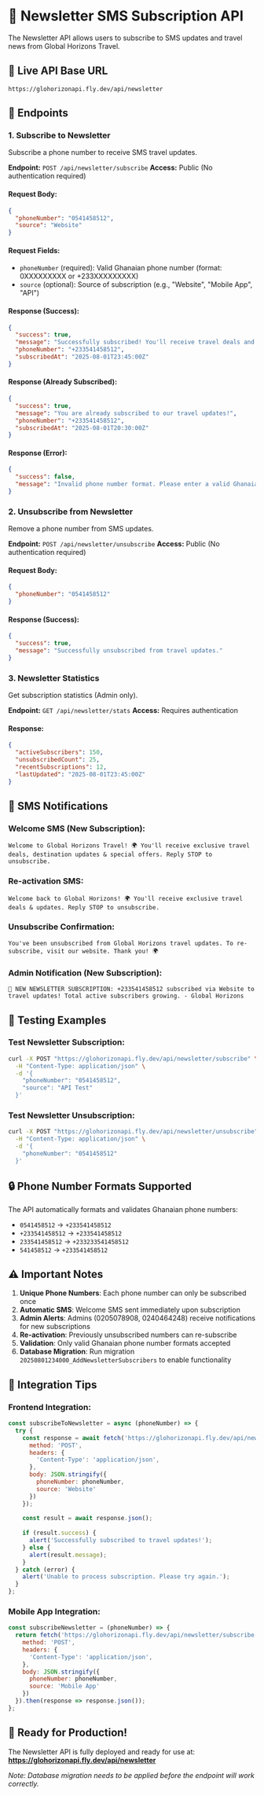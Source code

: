 # 📧 Newsletter SMS Subscription API

The Newsletter API allows users to subscribe to SMS updates and travel news from Global Horizons Travel.

## 🚀 Live API Base URL
```
https://glohorizonapi.fly.dev/api/newsletter
```

## 📱 Endpoints

### 1. Subscribe to Newsletter
Subscribe a phone number to receive SMS travel updates.

**Endpoint:** `POST /api/newsletter/subscribe`
**Access:** Public (No authentication required)

#### Request Body:
```json
{
  "phoneNumber": "0541458512",
  "source": "Website"
}
```

#### Request Fields:
- `phoneNumber` (required): Valid Ghanaian phone number (format: 0XXXXXXXXX or +233XXXXXXXXX)
- `source` (optional): Source of subscription (e.g., "Website", "Mobile App", "API")

#### Response (Success):
```json
{
  "success": true,
  "message": "Successfully subscribed! You'll receive travel deals and updates via SMS.",
  "phoneNumber": "+233541458512",
  "subscribedAt": "2025-08-01T23:45:00Z"
}
```

#### Response (Already Subscribed):
```json
{
  "success": true,
  "message": "You are already subscribed to our travel updates!",
  "phoneNumber": "+233541458512",
  "subscribedAt": "2025-08-01T20:30:00Z"
}
```

#### Response (Error):
```json
{
  "success": false,
  "message": "Invalid phone number format. Please enter a valid Ghanaian phone number."
}
```

### 2. Unsubscribe from Newsletter
Remove a phone number from SMS updates.

**Endpoint:** `POST /api/newsletter/unsubscribe`
**Access:** Public (No authentication required)

#### Request Body:
```json
{
  "phoneNumber": "0541458512"
}
```

#### Response (Success):
```json
{
  "success": true,
  "message": "Successfully unsubscribed from travel updates."
}
```

### 3. Newsletter Statistics
Get subscription statistics (Admin only).

**Endpoint:** `GET /api/newsletter/stats`
**Access:** Requires authentication

#### Response:
```json
{
  "activeSubscribers": 150,
  "unsubscribedCount": 25,
  "recentSubscriptions": 12,
  "lastUpdated": "2025-08-01T23:45:00Z"
}
```

## 📲 SMS Notifications

### Welcome SMS (New Subscription):
```
Welcome to Global Horizons Travel! 🌍 You'll receive exclusive travel deals, destination updates & special offers. Reply STOP to unsubscribe.
```

### Re-activation SMS:
```
Welcome back to Global Horizons! 🌍 You'll receive exclusive travel deals & updates. Reply STOP to unsubscribe.
```

### Unsubscribe Confirmation:
```
You've been unsubscribed from Global Horizons travel updates. To re-subscribe, visit our website. Thank you! 🌍
```

### Admin Notification (New Subscription):
```
📧 NEW NEWSLETTER SUBSCRIPTION: +233541458512 subscribed via Website to travel updates! Total active subscribers growing. - Global Horizons
```

## 📝 Testing Examples

### Test Newsletter Subscription:
```bash
curl -X POST "https://glohorizonapi.fly.dev/api/newsletter/subscribe" \
  -H "Content-Type: application/json" \
  -d '{
    "phoneNumber": "0541458512",
    "source": "API Test"
  }'
```

### Test Newsletter Unsubscription:
```bash
curl -X POST "https://glohorizonapi.fly.dev/api/newsletter/unsubscribe" \
  -H "Content-Type: application/json" \
  -d '{
    "phoneNumber": "0541458512"
  }'
```

## 🔒 Phone Number Formats Supported

The API automatically formats and validates Ghanaian phone numbers:

- `0541458512` → `+233541458512`
- `+233541458512` → `+233541458512` 
- `233541458512` → `+233233541458512`
- `541458512` → `+233541458512`

## ⚠️ Important Notes

1. **Unique Phone Numbers**: Each phone number can only be subscribed once
2. **Automatic SMS**: Welcome SMS sent immediately upon subscription
3. **Admin Alerts**: Admins (0205078908, 0240464248) receive notifications for new subscriptions
4. **Re-activation**: Previously unsubscribed numbers can re-subscribe
5. **Validation**: Only valid Ghanaian phone number formats accepted
6. **Database Migration**: Run migration `20250801234000_AddNewsletterSubscribers` to enable functionality

## 🎯 Integration Tips

### Frontend Integration:
```javascript
const subscribeToNewsletter = async (phoneNumber) => {
  try {
    const response = await fetch('https://glohorizonapi.fly.dev/api/newsletter/subscribe', {
      method: 'POST',
      headers: {
        'Content-Type': 'application/json',
      },
      body: JSON.stringify({
        phoneNumber: phoneNumber,
        source: 'Website'
      })
    });
    
    const result = await response.json();
    
    if (result.success) {
      alert('Successfully subscribed to travel updates!');
    } else {
      alert(result.message);
    }
  } catch (error) {
    alert('Unable to process subscription. Please try again.');
  }
};
```

### Mobile App Integration:
```javascript
const subscribeNewsletter = (phoneNumber) => {
  return fetch('https://glohorizonapi.fly.dev/api/newsletter/subscribe', {
    method: 'POST',
    headers: {
      'Content-Type': 'application/json',
    },
    body: JSON.stringify({
      phoneNumber: phoneNumber,
      source: 'Mobile App'
    })
  }).then(response => response.json());
};
```

## 🚀 Ready for Production!

The Newsletter API is fully deployed and ready for use at:
**https://glohorizonapi.fly.dev/api/newsletter**

*Note: Database migration needs to be applied before the endpoint will work correctly.*